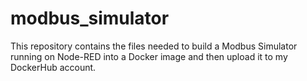 # modbus_simulator

This repository contains the files needed to build a Modbus Simulator running on Node-RED into a Docker image and then upload it to my DockerHub account.
